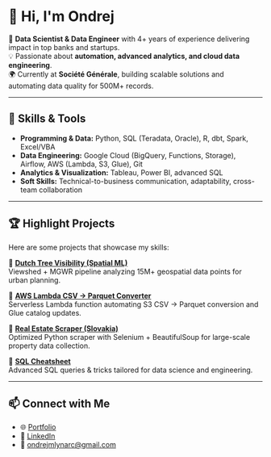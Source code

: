 # 👋 Hi, I'm Ondrej

🚀 **Data Scientist & Data Engineer** with 4+ years of experience delivering impact in top banks and startups.  
💡 Passionate about **automation, advanced analytics, and cloud data engineering**.  
🌍 Currently at **Société Générale**, building scalable solutions and automating data quality for 500M+ records.  

---

## 🔧 Skills & Tools
- **Programming & Data:** Python, SQL (Teradata, Oracle), R, dbt, Spark, Excel/VBA  
- **Data Engineering:** Google Cloud (BigQuery, Functions, Storage), Airflow, AWS (Lambda, S3, Glue), Git  
- **Analytics & Visualization:** Tableau, Power BI, advanced SQL  
- **Soft Skills:** Technical-to-business communication, adaptability, cross-team collaboration  

---

## 🏆 Highlight Projects
Here are some projects that showcase my skills:

🔹 [**Dutch Tree Visibility (Spatial ML)**](https://github.com/Spatial-Data-Science-and-GEO-AI-Lab/2.5D-GreenViewIndex-Netherlands)  
Viewshed + MGWR pipeline analyzing 15M+ geospatial data points for urban planning.  

🔹 [**AWS Lambda CSV → Parquet Converter**](https://github.com/ondrejmlynarc/aws-lambda-parquet)  
Serverless Lambda function automating S3 CSV → Parquet conversion and Glue catalog updates.  

🔹 [**Real Estate Scraper (Slovakia)**](https://github.com/ondrejmlynarc/scraping-real-estate-selenium)  
Optimized Python scraper with Selenium + BeautifulSoup for large-scale property data collection.  

🔹 [**SQL Cheatsheet**](https://github.com/ondrejmlynarc/SQL-cheatsheet-data-science-engineering)  
Advanced SQL queries & tricks tailored for data science and engineering.  

---

## 📫 Connect with Me
- 🌐 [Portfolio](https://ondrejmlynarc.github.io/portfolio/)  
- 💼 [LinkedIn](https://www.linkedin.com/in/ondrej-mlynarcik/)  
- 📧 ondrejmlynarc@gmail.com  
